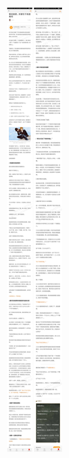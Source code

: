 ![](../../images/2017年12月/GX1220筹划暗箭，关键在于挑拨离间.jpg)
![](../../images/2017年12月/GX1220筹划暗箭，关键在于挑拨离间2.jpg)
